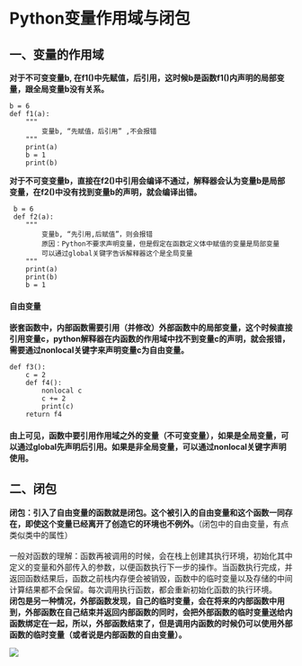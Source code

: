 # Python变量作用域与闭包
## 一、变量的作用域
**对于不可变变量b, 在f1()中先赋值，后引用，这时候b是函数f1()内声明的局部变量，跟全局变量b没有关系。**

    b = 6
    def f1(a):
        """
            变量b, “先赋值，后引用” ,不会报错
        """
        print(a)
        b = 1
        print(b)
   
**对于不可变变量b，直接在f2()中引用会编译不通过，解释器会认为变量b是局部变量，在f2()中没有找到变量b的声明，就会编译出错。**
   
     b = 6
     def f2(a):
        """
            变量b, “先引用,后赋值”，则会报错
            原因：Python不要求声明变量，但是假定在函数定义体中赋值的变量是局部变量
            可以通过global关键字告诉解释器这个是全局变量
        """
        print(a)
        print(b)
        b = 1

#### 自由变量
**嵌套函数中，内部函数需要引用（并修改）外部函数中的局部变量，这个时候直接引用变量c，python解释器在内函数的作用域中找不到变量c的声明，就会报错，需要通过nonlocal关键字来声明变量c为自由变量。**

    def f3():
        c = 2
        def f4():
            nonlocal c
            c += 2
            print(c)
        return f4
  
#### 由上可见，函数中要引用作用域之外的变量（不可变变量），如果是全局变量，可以通过global先声明后引用。如果是非全局变量，可以通过nonlocal关键字声明使用。
## 二、闭包
**闭包：引入了自由变量的函数就是闭包。这个被引入的自由变量和这个函数一同存在，即使这个变量已经离开了创造它的环境也不例外。**（闭包中的自由变量，有点类似类中的属性）<br>
<br>
一般对函数的理解：函数再被调用的时候，会在栈上创建其执行环境，初始化其中定义的变量和外部传入的参数，以便函数执行下一步的操作。当函数执行完成，并返回函数结果后，函数之前栈内存便会被销毁，函数中的临时变量以及存储的中间计算结果都不会保留。每次调用执行函数，都会重新初始化函数的执行环境。<br>
**闭包是另一种情况，外部函数发现，自己的临时变量，会在将来的内部函数中用到，外部函数在自己结束并返回内部函数的同时，会把外部函数的临时变量送给内函数绑定在一起，所以，外部函数结束了，但是调用内函数的时候仍可以使用外部函数的临时变量（或者说是内部函数的自由变量）。**

![](https://github.com/daacheng/PythonBasic/blob/master/pic/bibao.png)




